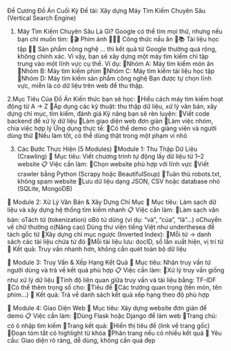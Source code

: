 Đề Cương Đồ Án Cuối Kỳ
Đề tài: Xây dựng Máy Tìm Kiếm Chuyên Sâu (Vertical Search Engine)
1. Máy Tìm Kiếm Chuyên Sâu Là Gì?
Google có thể tìm mọi thứ, nhưng nếu bạn chỉ muốn tìm:
🎬 Phim ảnh
👩‍🍳 Công thức nấu ăn
📚 Tài liệu học tập
📱 Sản phẩm công nghệ
… thì kết quả từ Google thường quá rộng, không chính xác. Vì vậy, bạn sẽ xây dựng một máy tìm kiếm chỉ tập trung vào một lĩnh vực cụ thể.
Ví dụ:
Nhóm A: Máy tìm kiếm món ăn
Nhóm B: Máy tìm kiếm phim
Nhóm C: Máy tìm kiếm tài liệu học tập
Nhóm D: Máy tìm kiếm sản phẩm công nghệ
Bạn được tự chọn lĩnh vực, miễn là có dữ liệu trên web để thu thập.

2.Mục Tiêu Của Đồ Án
Kiến thức bạn sẽ học:
Hiểu cách máy tìm kiếm hoạt động từ A → Z
Áp dụng các kỹ thuật: thu thập dữ liệu, xử lý văn bản, xây dựng chỉ mục, tìm kiếm, đánh giá
Kỹ năng bạn sẽ rèn luyện:
Viết code backend để xử lý dữ liệu
Làm giao diện web đơn giản
Làm việc nhóm, chia việc hợp lý
Ứng dụng thực tế:
Có thể demo cho giảng viên và người dùng thử
Nếu làm tốt, có thể dùng thật trong một phạm vi nhỏ

3. Các Bước Thực Hiện (5 Modules)
🔹Module 1: Thu Thập Dữ Liệu (Crawling)
📌 Mục tiêu: Viết chương trình tự động lấy dữ liệu từ 1–2 website
📋 Việc cần làm:
Chọn website phù hợp với lĩnh vực
Viết crawler bằng Python (Scrapy hoặc BeautifulSoup)
Tuân thủ robots.txt, không spam website
Lưu dữ liệu dạng JSON, CSV hoặc database nhỏ (SQLite, MongoDB)

	
	
	
	
🔹 Module 2: Xử Lý Văn Bản & Xây Dựng Chỉ Mục
📌 Mục tiêu: Làm sạch dữ liệu và xây dựng hệ thống tìm kiếm nhanh
📋 Việc cần làm:
Làm sạch văn bản:
oTách từ (tokenization)
oBỏ từ dừng (ví dụ: “và”, “của”, “là”…)
oChuyển về chữ thường
o(Nâng cao) Dùng thư viện tiếng Việt như underthesea để tách gốc từ
Xây dựng chỉ mục ngược (Inverted Index):
Mỗi từ → danh sách các tài liệu chứa từ đó
Mỗi tài liệu lưu: docID, số lần xuất hiện, vị trí từ
📌 Kết quả: Truy vấn nhanh hơn, không cần quét toàn bộ dữ liệu

🔹 Module 3: Truy Vấn & Xếp Hạng Kết Quả
📌 Mục tiêu: Nhận truy vấn từ người dùng và trả về kết quả phù hợp
📋 Việc cần làm:
Xử lý truy vấn giống như xử lý dữ liệu
Tính độ liên quan giữa truy vấn và tài liệu bằng: TF-IDF 
Có thể thêm trọng số cho:
Tiêu đề
Các trường quan trọng (tên món, tên phim…)
📌 Kết quả: Trả về danh sách kết quả xếp hạng theo độ phù hợp

🔹 Module 4: Giao Diện Web
📌 Mục tiêu: Xây dựng website đơn giản để demo
📋 Việc cần làm:
Dùng Flask hoặc Django để làm web
Trang chủ: có ô nhập tìm kiếm
Trang kết quả:
Hiển thị tiêu đề (link về trang gốc)
Đoạn tóm tắt có highlight từ khóa
Phân trang nếu có nhiều kết quả
📌 Yêu cầu: Giao diện rõ ràng, dễ dùng, không cần quá đẹp
